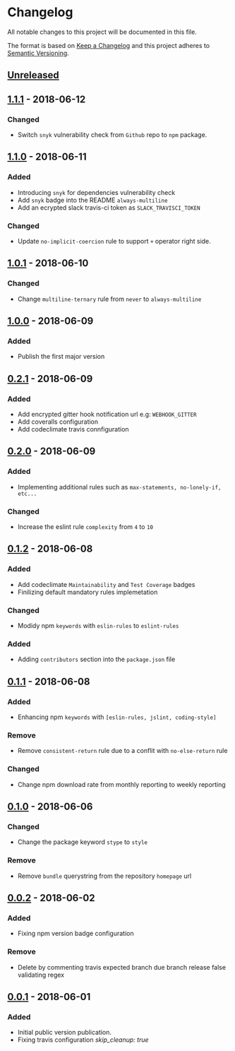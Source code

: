 # Changelog
All notable changes to this project will be documented in this file.

The format is based on [Keep a Changelog](https://keepachangelog.com/en/1.0.0/)
and this project adheres to [Semantic Versioning](https://semver.org/spec/v2.0.0.html).

## [Unreleased]

## [1.1.1] - 2018-06-12
### Changed
- Switch  `snyk` vulnerability check from `Github` repo to `npm` package.

## [1.1.0] - 2018-06-11
### Added
- Introducing `snyk` for dependencies vulnerability check
- Add `snyk` badge into the README `always-multiline`
- Add an ecrypted slack travis-ci token as `SLACK_TRAVISCI_TOKEN`

### Changed
- Update `no-implicit-coercion` rule to support `+` operator right side.

## [1.0.1] - 2018-06-10
### Changed
- Change `multiline-ternary` rule from `never` to `always-multiline`

## [1.0.0] - 2018-06-09
### Added
- Publish the first major version

## [0.2.1] - 2018-06-09
### Added
- Add encrypted gitter hook notification url e.g: `WEBHOOK_GITTER`
- Add coveralls configuration
- Add codeclimate travis connfiguration

## [0.2.0] - 2018-06-09
### Added
- Implementing additional rules such as `max-statements, no-lonely-if, etc...`

### Changed
- Increase the eslint rule `complexity` from `4` to `10`

## [0.1.2] - 2018-06-08
### Added
- Add codeclimate `Maintainability` and `Test Coverage` badges
- Finilizing default mandatory rules implemetation

### Changed
- Modidy npm `keywords` with `eslin-rules` to `eslint-rules`

### Added
- Adding `contributors` section into the `package.json` file

## [0.1.1] - 2018-06-08
### Added
- Enhancing npm `keywords` with `[eslin-rules, jslint, coding-style]`

### Remove
- Remove `consistent-return` rule due to a conflit with `no-else-return` rule

### Changed
- Change npm download rate from monthly reporting to weekly reporting

## [0.1.0] - 2018-06-06
### Changed
- Change the package keyword `stype` to `style`

### Remove
- Remove `bundle` querystring from the repository `homepage` url

## [0.0.2] - 2018-06-02
### Added
- Fixing npm version badge configuration

### Remove
- Delete by commenting travis expected branch due branch release false validating regex

## [0.0.1] - 2018-06-01
### Added
- Initial public version publication.
- Fixing travis configuration *skip_cleanup: true*

[Unreleased]: https://github.com/djanta/eslint-config-djantajs/compare/v1.1.1...HEAD
[1.1.1]: https://github.com/djanta/eslint-config-djantajs/compare/v1.1.0...v1.1.1
[1.1.0]: https://github.com/djanta/eslint-config-djantajs/compare/v1.0.1...v1.1.0
[1.0.1]: https://github.com/djanta/eslint-config-djantajs/compare/v1.0.0...v1.0.1
[1.0.0]: https://github.com/djanta/eslint-config-djantajs/compare/v0.2.1...v1.0.0
[0.2.1]: https://github.com/djanta/eslint-config-djantajs/compare/v0.2.0...v0.2.1
[0.2.0]: https://github.com/djanta/eslint-config-djantajs/compare/v0.1.2...v0.2.0
[0.1.2]: https://github.com/djanta/eslint-config-djantajs/compare/v0.1.1...v0.1.2
[0.1.1]: https://github.com/djanta/eslint-config-djantajs/compare/v0.1.0...v0.1.1
[0.1.0]: https://github.com/djanta/eslint-config-djantajs/compare/v0.0.2...v0.1.0
[0.0.2]: https://github.com/djanta/eslint-config-djantajs/compare/v0.0.1...v0.0.2
[0.0.1]: https://github.com/djanta/eslint-config-djantajs/compare/master...v0.0.1
